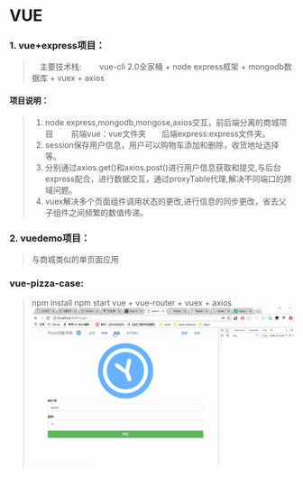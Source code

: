 # VUE
### 1. vue+express项目：
>　主要技术栈: 
>　　vue-cli 2.0全家桶 + node express框架 + mongodb数据库 + vuex + axios

#### 项目说明：
> 1. node express,mongodb,mongose,axios交互，前后端分离的商城项目
>　　前端vue：vue文件夹　　后端express:express文件夹。
> 2. session保存用户信息，用户可以购物车添加和删除，收货地址选择等。
> 3. 分别通过axios.get()和axios.post()进行用户信息获取和提交,与后台express配合，进行数据交互，通过proxyTable代理,解决不同端口的跨域问题。
> 4.  vuex解决多个页面组件调用状态的更改,进行信息的同步更改，省去父子组件之间频繁的数值传递。

### 2. vuedemo项目：
>与商城类似的单页面应用 

### vue-pizza-case:
>npm install
>npm start
> vue + vue-router + vuex + axios
![image](https://github.com/sharebetter/VUE/blob/master/itemImage/vue-pizza-case.gif)  
